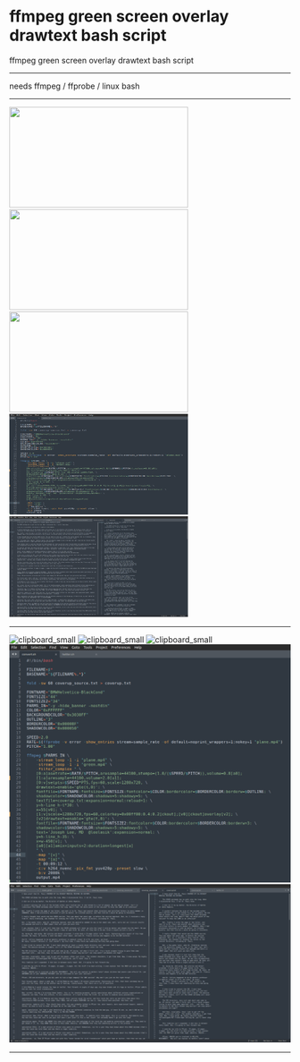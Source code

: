 # ffmpeg green screen overlay drawtext bash script
 ffmpeg green screen overlay drawtext bash script
***
needs ffmpeg / ffprobe / linux bash 
***
<html>
<div>
 <img src="https://github.com/HakkaTjakka/ffmpeg-green-screen-overlay-drawtext-bash-script/blob/main/demo_material/green.gif" height="180" width="320">
 <img src="https://github.com/HakkaTjakka/ffmpeg-green-screen-overlay-drawtext-bash-script/blob/main/demo_material/plane.gif" height="180" width="320">
 <img src="https://github.com/HakkaTjakka/ffmpeg-green-screen-overlay-drawtext-bash-script/blob/main/demo_material/output.gif" height="180" width="320">
 <br>
 <img src="https://github.com/HakkaTjakka/ffmpeg-green-screen-overlay-drawtext-bash-script/blob/main/demo_material/ffmpeg_bash.png" height="180" width="320">
 <img src="https://github.com/HakkaTjakka/ffmpeg-green-screen-overlay-drawtext-bash-script/blob/main/demo_material/text.png" height="180" width="320">
</div>
</html>

***
![clipboard_small](https://github.com/HakkaTjakka/ffmpeg-green-screen-overlay-drawtext-bash-script/blob/main/demo_material/output.gif)
![clipboard_small](https://github.com/HakkaTjakka/ffmpeg-green-screen-overlay-drawtext-bash-script/blob/main/demo_material/green.gif)
![clipboard_small](https://github.com/HakkaTjakka/ffmpeg-green-screen-overlay-drawtext-bash-script/blob/main/demo_material/plane.gif)
![clipboard_small](https://github.com/HakkaTjakka/ffmpeg-green-screen-overlay-drawtext-bash-script/blob/main/demo_material/ffmpeg_bash.png)
![clipboard_small](https://github.com/HakkaTjakka/ffmpeg-green-screen-overlay-drawtext-bash-script/blob/main/demo_material/text.png)
***


